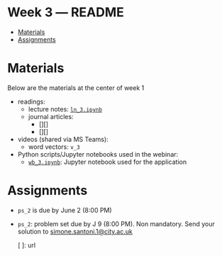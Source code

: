 Week 3 ― README
===============

<!-- vim-markdown-toc GFM -->

* [Materials](#materials)
* [Assignments](#assignments)

<!-- vim-markdown-toc -->

Materials
=========

Below are the materials at the center of week 1

+ readings: 
  - lecture notes: [`ln_3.ipynb`](week2/ln_2.ipynb)
  - journal articles:
      * [][]
      * [][]
+ videos (shared via MS Teams):
  - word vectors: `v_3`
+ Python scripts/Jupyter notebooks used in the webinar:
  - [`wb_3.ipynb`](week3/wb_3.ipynb): Jupyter notebook used for the application 


Assignments
===========

+ `ps_2` is due by June 2 (8:00 PM)
+ `ps_2`: problem set due by J 9 (8:00 PM). Non mandatory. Send your solution to simone.santoni.1@city.ac.uk


  [ ]: url
